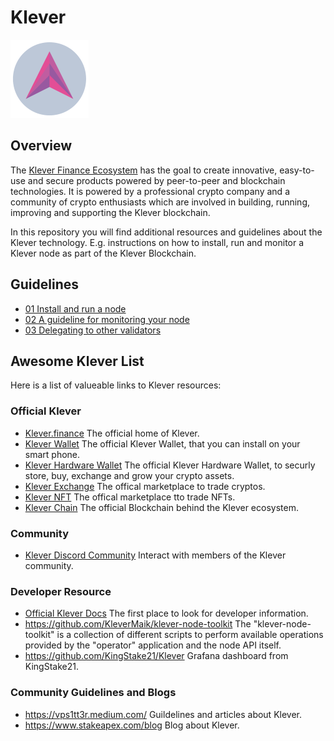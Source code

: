 # Klever

![Klever Finance Ecosystem](./assets/logo.png)

## Overview

The [Klever Finance Ecosystem](https://klever.finance/) has the goal to create innovative, easy-to-use and secure products powered by peer-to-peer and blockchain technologies. It is powered by a professional crypto company and a community of crypto enthusiasts which are involved in building, running, improving and supporting the Klever blockchain.

In this repository you will find additional resources and guidelines about the Klever technology. E.g. instructions on how to install, run and monitor a Klever node as part of the Klever Blockchain.

## Guidelines

* [01 Install and run a node](01-node-setup.md)
* [02 A guideline for monitoring your node](02-monitoring.md)
* [03 Delegating to other validators](03-delegating.md)

## Awesome Klever List

Here is a list of valueable links to Klever resources:

### Official Klever

* [Klever.finance](https://klever.finance/) The official home of Klever.
* [Klever Wallet](https://klever.finance/wallet/) The official Klever Wallet, that you can install on your smart phone.
* [Klever Hardware Wallet](https://klever.finance/hardware-wallet/) The official Klever Hardware Wallet, to securly store, buy, exchange and grow your crypto assets.
* [Klever Exchange](https://klever.io/) The offical marketplace to trade cryptos.
* [Klever NFT](https://klever.io/nft) The offical marketplace tto trade NFTs.
* [Klever Chain](https://klever.finance/kleverchain/) The official Blockchain behind the Klever ecosystem.

### Community

* [Klever Discord Community](https://discord.gg/klever-io) Interact with members of the Klever community.

### Developer Resource

* [Official Klever Docs](https://docs.klever.finance) The first place to look for developer information.
* <https://github.com/KleverMaik/klever-node-toolkit> The "klever-node-toolkit" is a collection of different scripts to perform available operations provided by the "operator" application and the node API itself.
* <https://github.com/KingStake21/Klever> Grafana dashboard from KingStake21.

### Community Guidelines and Blogs

* <https://vps1tt3r.medium.com/> Guildelines and articles about Klever.
* <https://www.stakeapex.com/blog> Blog about Klever.

